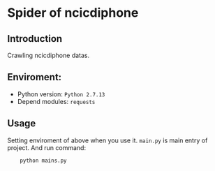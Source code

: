 # Spider of ncicdiphone

## Introduction

Crawling ncicdiphone datas.

## Enviroment:

* Python version: `Python 2.7.13`
* Depend modules: `requests`

## Usage

Setting enviroment of above when you use it. `main.py` is main entry of project. And run command:

```
    python mains.py
```